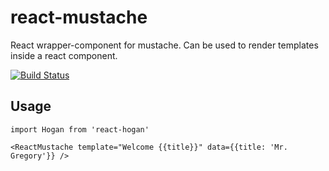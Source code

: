 # react-mustache

React wrapper-component for mustache. Can be used to render templates inside a react component.

[![Build Status](https://travis-ci.org/elviejokike/react-mustache.svg?branch=master)](https://travis-ci.org/elviejokike/react-mustache)


## Usage

```
import Hogan from 'react-hogan'
```

```
<ReactMustache template="Welcome {{title}}" data={{title: 'Mr. Gregory'}} />
```
